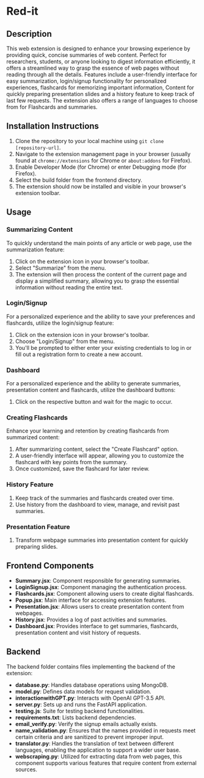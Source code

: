 # Red-it

## Description

This web extension is designed to enhance your browsing experience by providing quick, concise summaries of web content. Perfect for researchers, students, or anyone looking to digest information efficiently, it offers a streamlined way to grasp the essence of web pages without reading through all the details. Features include a user-friendly interface for easy summarization, login/signup functionality for personalized experiences, flashcards for memorizing important information, Content for quickly preparing presentation slides and a history feature to keep track of last few requests. The extension also offers a range of languages to choose from for Flashcards and summaries.

## Installation Instructions

1. Clone the repository to your local machine using `git clone [repository-url]`.
2. Navigate to the extension management page in your browser (usually found at `chrome://extensions` for Chrome or `about:addons` for Firefox).
3. Enable Developer Mode (for Chrome) or enter Debugging mode (for Firefox).
4. Select the build folder from the frontend directory.
5. The extension should now be installed and visible in your browser's extension toolbar.

## Usage

### Summarizing Content

To quickly understand the main points of any article or web page, use the summarization feature:

1. Click on the extension icon in your browser's toolbar.
2. Select "Summarize" from the menu.
3. The extension will then process the content of the current page and display a simplified summary, allowing you to grasp the essential information without reading the entire text.

### Login/Signup

For a personalized experience and the ability to save your preferences and flashcards, utilize the login/signup feature:

1. Click on the extension icon in your browser's toolbar.
2. Choose "Login/Signup" from the menu.
3. You'll be prompted to either enter your existing credentials to log in or fill out a registration form to create a new account.

### Dashboard

For a personalized experience and the ability to generate summaries, presentation content and flashcards, utilize the dashboard buttons:

1. Click on the respective button and wait for the magic to occur.
   
### Creating Flashcards

Enhance your learning and retention by creating flashcards from summarized content:

1. After summarizing content, select the "Create Flashcard" option.
2. A user-friendly interface will appear, allowing you to customize the flashcard with key points from the summary.
3. Once customized, save the flashcard for later review.

### History Feature
1. Keep track of the summaries and flashcards created over time.
2. Use history from the dashboard to view, manage, and revisit past summaries.

### Presentation Feature
1. Transform webpage summaries into presentation content for quickly preparing slides.

## Frontend Components

- **Summary.jsx**: Component responsible for generating summaries.
- **LoginSignup.jsx**: Component managing the authentication process.
- **Flashcards.jsx**: Component allowing users to create digital flashcards.
- **Popup.jsx**: Main interface for accessing extension features.
- **Presentation.jsx**: Allows users to create presentation content from webpages.
- **History.jsx**: Provides a log of past activities and summaries.
- **Dashboard.jsx**: Provides interface to get summaries, flashcards, presentation content and visit history of requests. 

## Backend

The backend folder contains files implementing the backend of the extension:

- **database.py**: Handles database operations using MongoDB.
- **model.py**: Defines data models for request validation.
- **interactionwithGPT.py**: Interacts with OpenAI GPT-3.5 API.
- **server.py**: Sets up and runs the FastAPI application.
- **testing.js**: Suite for testing backend functionalities.
- **requirements.txt**: Lists backend dependencies.
- **email_verify.py**: Verify the signup emails actually exists.
- **name_validation.py**: Ensures that the names provided in requests meet certain criteria and are sanitized to prevent improper input.
- **translator.py**: Handles the translation of text between different languages, enabling the application to support a wider user base.
- **webscraping.py**: Utilized for extracting data from web pages, this component supports various features that require content from external sources.
